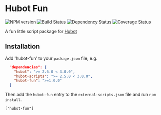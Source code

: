 # Hubot Fun

[![NPM version][npm-image]][npm-url] 
[![Build Status][travis-image]][travis-url] 
[![Dependency Status][daviddm-image]][daviddm-url] 
[![Coverage Status][coveralls-image]][coveralls-url]

A fun little script package for [Hubot](https://hubot.github.com)


## Installation

Add 'hubot-fun' to your `package.json` file, e.g.

```json
  "dependencies": {
    "hubot": ">= 2.6.0 < 3.0.0",
    "hubot-scripts": ">= 2.5.0 < 3.0.0",
    "hubot-fun": ">=1.0.0"
  }
```

Then add the `hubot-fun` entry to the `external-scripts.json` file and run `npm install`.

    ["hubot-fun"]

[npm-url]: https://www.npmjs.org/package/hubot-fun
[npm-image]: http://img.shields.io/npm/v/hubot-fun.svg?style=flat
[travis-url]: https://travis-ci.org/JonBoley/hubot-fun
[travis-image]: http://img.shields.io/travis/JonBoley/hubot-fun/master.svg?style=flat
[daviddm-url]: https://david-dm.org/JonBoley/hubot-fun
[daviddm-image]: http://img.shields.io/david/JonBoley/hubot-fun.svg?style=flat
[coveralls-url]: https://coveralls.io/r/JonBoley/hubot-fun
[coveralls-image]: http://img.shields.io/coveralls/JonBoley/hubot-fun/master.svg?style=flat
